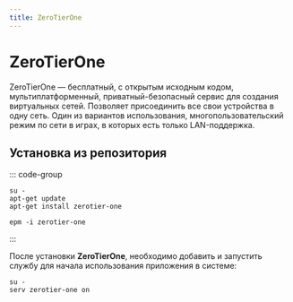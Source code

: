 ```yaml
---
title: ZeroTierOne
---
```


# ZeroTierOne

ZeroTierOne — бесплатный, с открытым исходным кодом, мультиплатформенный, приватный-безопасный сервис для создания виртуальных сетей. Позволяет присоединить все свои устройства в одну сеть. Один из вариантов использования, многопользовательский режим по сети в играх, в которых есть только LAN-поддержка.

## Установка из репозитория

::: code-group

```shell[apt-get]
su -
apt-get update
apt-get install zerotier-one
```
```shell[epm]
epm -i zerotier-one
```
:::

После установки **ZeroTierOne**, необходимо добавить и запустить службу для начала использования приложения в системе:

```shell
su -
serv zerotier-one on
```
